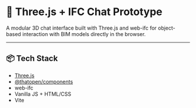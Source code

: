 # 🧱 Three.js + IFC Chat Prototype

A modular 3D chat interface built with Three.js and web-ifc for object-based interaction with BIM models directly in the browser.

---

## 📦 Tech Stack

- [Three.js](https://threejs.org)
- [@thatopen/components](https://www.npmjs.com/package/@thatopen/components)
- web-ifc
- Vanilla JS + HTML/CSS
- Vite
